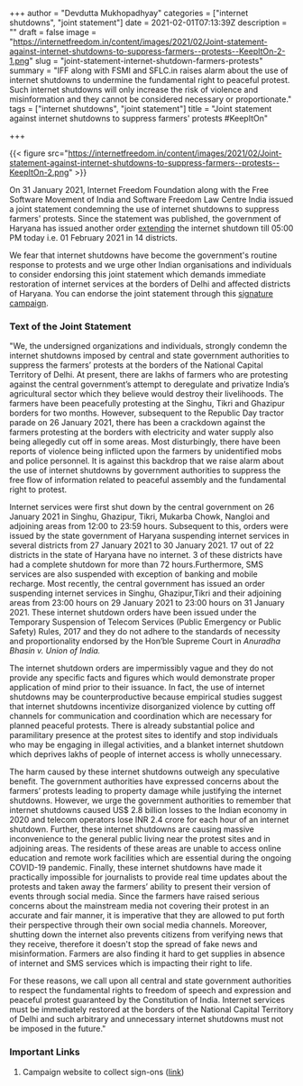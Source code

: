 +++
author = "Devdutta Mukhopadhyay"
categories = ["internet shutdowns", "joint statement"]
date = 2021-02-01T07:13:39Z
description = ""
draft = false
image = "https://internetfreedom.in/content/images/2021/02/Joint-statement-against-internet-shutdowns-to-suppress-farmers--protests--KeepItOn-2-1.png"
slug = "joint-statement-internet-shutdown-farmers-protests"
summary = "IFF along with FSMI and SFLC.in raises alarm about the use of internet shutdowns to undermine the fundamental right to peaceful protest. Such internet shutdowns will only increase the risk of violence and misinformation and they cannot be considered necessary or proportionate."
tags = ["internet shutdowns", "joint statement"]
title = "Joint statement against internet shutdowns to suppress farmers' protests #KeepItOn"

+++


{{< figure src="https://internetfreedom.in/content/images/2021/02/Joint-statement-against-internet-shutdowns-to-suppress-farmers--protests--KeepItOn-2.png" >}}

On 31 January 2021, Internet Freedom Foundation along with the Free Software Movement of India and Software Freedom Law Centre India issued a joint statement condemning the use of internet shutdowns to suppress farmers' protests. Since the statement was published, the government of Haryana has issued another order [extending](https://www.dnaindia.com/india/report-haryana-extends-internet-shutdown-till-february-1-check-list-of-affected-districts-2872100) the internet shutdown till 05:00 PM today i.e. 01 February 2021 in 14 districts.

We fear that internet shutdowns have become the government's routine response to protests and we urge other Indian organisations and individuals to consider endorsing this joint statement which demands immediate restoration of internet services at the borders of Delhi and affected districts of Haryana. You can endorse the joint statement through this [signature campaign](https://struggles.in/MobilisationCampaign/StopInternetShutdowns/).

### Text of the Joint Statement

"We, the undersigned organizations and individuals, strongly condemn the internet shutdowns imposed by central and state government authorities to suppress the farmers’ protests at the borders of the National Capital Territory of Delhi. At present, there are lakhs of farmers who are protesting against the central government’s attempt to deregulate and privatize India’s agricultural sector which they believe would destroy their livelihoods. The farmers have been peacefully protesting at the Singhu, Tikri and Ghazipur borders for two months. However, subsequent to the Republic Day tractor parade on 26 January 2021, there has been a crackdown against the farmers protesting at the borders with electricity and water supply also being allegedly cut off in some areas. Most disturbingly, there have been reports of violence being inflicted upon the farmers by unidentified mobs and police personnel. It is against this backdrop that we raise alarm about the use of internet shutdowns by government authorities to suppress the free flow of information related to peaceful assembly and the fundamental right to protest.

Internet services were first shut down by the central government on 26 January 2021 in Singhu, Ghazipur, Tikri, Mukarba Chowk, Nangloi and adjoining areas from 12:00 to 23:59 hours. Subsequent to this, orders were issued by the state government of Haryana suspending internet services in several districts from 27 January 2021 to 30 January 2021. 17 out of 22 districts in the state of Haryana have no internet. 3 of these districts have had a complete shutdown for more than 72 hours.Furthermore, SMS services are also suspended with exception of banking and mobile recharge. Most recently, the central government has issued an order suspending internet services in Singhu, Ghazipur,Tikri and their adjoining areas from 23:00 hours on 29 January 2021 to 23:00 hours on 31 January 2021. These internet shutdown orders have been issued under the Temporary Suspension of Telecom Services (Public Emergency or Public Safety) Rules, 2017 and they do not adhere to the standards of necessity and proportionality endorsed by the Hon’ble Supreme Court in *Anuradha Bhasin v. Union of India.*

The internet shutdown orders are impermissibly vague and they do not provide any specific facts and figures which would demonstrate proper application of mind prior to their issuance. In fact, the use of internet shutdowns may be counterproductive because empirical studies suggest that internet shutdowns incentivize disorganized violence by cutting off channels for communication and coordination which are necessary for planned peaceful protests. There is already substantial police and paramilitary presence at the protest sites to identify and stop individuals who may be engaging in illegal activities, and a blanket internet shutdown which deprives lakhs of people of internet access is wholly unnecessary.

The harm caused by these internet shutdowns outweigh any speculative benefit. The government authorities have expressed concerns about the farmers’ protests leading to property damage while justifying the internet shutdowns. However, we urge the government authorities to remember that internet shutdowns caused US$ 2.8 billion losses to the Indian economy in 2020 and telecom operators lose INR 2.4 crore for each hour of an internet shutdown. Further, these internet shutdowns are causing massive inconvenience to the general public living near the protest sites and in adjoining areas. The residents of these areas are unable to access online education and remote work facilities which are essential during the ongoing COVID-19 pandemic. Finally, these internet shutdowns have made it practically impossible for journalists to provide real time updates about the protests and taken away the farmers’ ability to present their version of events through social media. Since the farmers have raised serious concerns about the mainstream media not covering their protest in an accurate and fair manner, it is imperative that they are allowed to put forth their perspective through their own social media channels. Moreover, shutting down the internet also prevents citizens from verifying news that they receive, therefore it doesn't stop the spread of fake news and misinformation. Farmers are also finding it hard to get supplies in absence of internet and SMS services which is impacting their right to life.

For these reasons, we call upon all central and state government authorities to respect the fundamental rights to freedom of speech and expression and peaceful protest guaranteed by the Constitution of India. Internet services must be immediately restored at the borders of the National Capital Territory of Delhi and such arbitrary and unnecessary internet shutdowns must not be imposed in the future."

### Important Links

1. Campaign website to collect sign-ons ([link](https://struggles.in/MobilisationCampaign/StopInternetShutdowns/))

